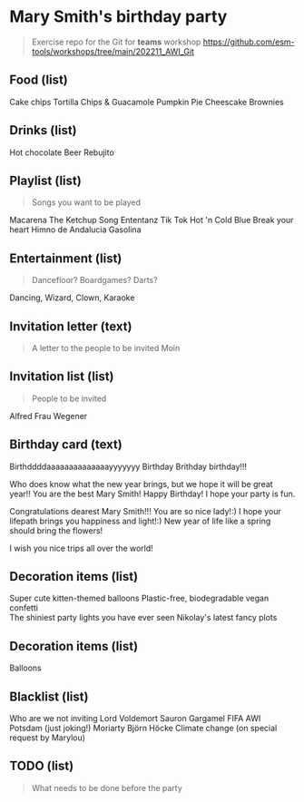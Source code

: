 # Mary Smith's birthday party
> Exercise repo for the Git for **teams** workshop https://github.com/esm-tools/workshops/tree/main/202211_AWI_Git

## Food (list)
Cake
chips
Tortilla Chips & Guacamole 
Pumpkin Pie Cheescake
Brownies

## Drinks (list)
Hot chocolate
Beer
Rebujito

## Playlist (list)
> Songs you want to be played

Macarena
The Ketchup Song
Ententanz
Tik Tok
Hot 'n Cold
Blue
Break your heart
Himno de Andalucia
Gasolina

## Entertainment (list)
> Dancefloor? Boardgames? Darts?

Dancing, Wizard, Clown, Karaoke

## Invitation letter (text)
> A letter to the people to be invited
Moin

## Invitation list (list)
> People to be invited

Alfred
Frau Wegener

## Birthday card (text)
Birthddddaaaaaaaaaaaaaayyyyyyy
Birthday Brithday birthday!!!

Who does know what the new year brings, but we hope it will be great year!! You are the best Mary Smith! Happy Birthday! I hope your party is fun.

Congratulations dearest Mary Smith!!!
You are so nice lady!:) I hope your lifepath brings you happiness and light!:) 
New year of life like a spring should bring the flowers!


I wish you nice trips all over the world!


## Decoration items (list)
Super cute kitten-themed balloons
Plastic-free, biodegradable vegan confetti  
The shiniest party lights you have ever seen
Nikolay's latest fancy plots 

## Decoration items (list)
Balloons

## Blacklist (list)

Who are we not inviting
Lord Voldemort
Sauron
Gargamel
FIFA
AWI Potsdam (just joking!)
Moriarty
Björn Höcke
Climate change (on special request by Marylou)

## TODO (list)
> What needs to be done before the party


